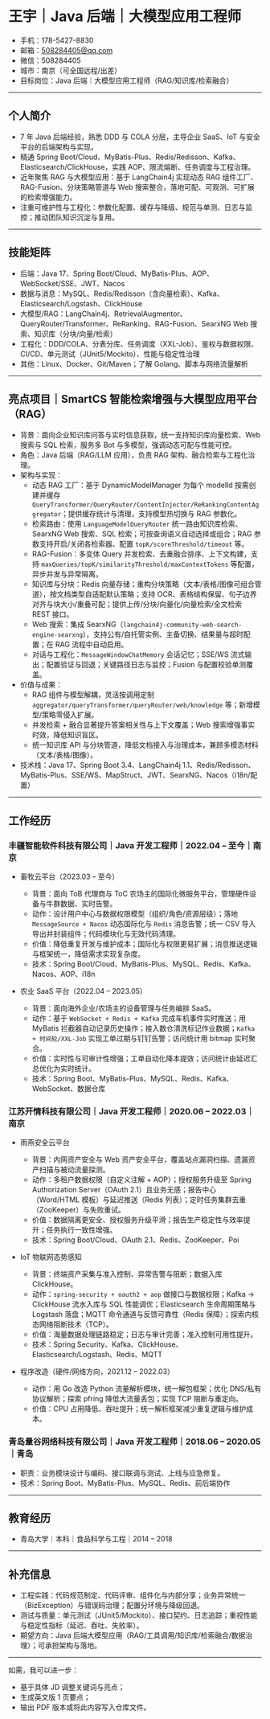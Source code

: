 # 王宇｜Java 后端｜大模型应用工程师

- 手机：178-5427-8830
- 邮箱：508284405@qq.com
- 微信：508284405
- 城市：南京（可全国远程/出差）
- 目标岗位：Java 后端｜大模型应用工程师（RAG/知识库/检索融合）

---

## 个人简介

- 7 年 Java 后端经验，熟悉 DDD 与 COLA 分层，主导企业 SaaS、IoT 与安全平台的后端架构与实现。
- 精通 Spring Boot/Cloud、MyBatis-Plus、Redis/Redisson、Kafka、Elasticsearch/ClickHouse，实践 AOP、限流熔断、任务调度与工程治理。
- 近年聚焦 RAG 与大模型应用：基于 LangChain4j 实现动态 RAG 组件工厂、RAG-Fusion、分块策略管道与 Web 搜索整合，落地可配、可观测、可扩展的检索增强能力。
- 注重可维护性与工程化：参数化配置、缓存与降级、规范与单测、日志与监控；推动团队知识沉淀与复用。

---

## 技能矩阵

- 后端：Java 17、Spring Boot/Cloud、MyBatis-Plus、AOP、WebSocket/SSE、JWT、Nacos
- 数据与消息：MySQL、Redis/Redisson（含向量检索）、Kafka、Elasticsearch/Logstash、ClickHouse
- 大模型/RAG：LangChain4j、RetrievalAugmentor、QueryRouter/Transformer、ReRanking、RAG-Fusion、SearxNG Web 搜索、知识库（分块/向量/检索）
- 工程化：DDD/COLA、分表分库、任务调度（XXL-Job）、鉴权与数据权限、CI/CD、单元测试（JUnit5/Mockito）、性能与稳定性治理
- 其他：Linux、Docker、Git/Maven；了解 Golang、脚本与网络流量解析

---

## 亮点项目｜SmartCS 智能检索增强与大模型应用平台（RAG）

- 背景：面向企业知识库问答与实时信息获取，统一支持知识库向量检索、Web 搜索与 SQL 检索，服务多 Bot 与多模型，强调动态可配与性能可控。
- 角色：Java 后端（RAG/LLM 应用），负责 RAG 架构、融合检索与工程化治理。
- 架构与实现：
  - 动态 RAG 工厂：基于 DynamicModelManager 为每个 modelId 按需创建并缓存 `QueryTransformer/QueryRouter/ContentInjector/ReRankingContentAggregator`；提供缓存统计与清理，支持模型热切换与 RAG 参数化。
  - 检索路由：使用 `LanguageModelQueryRouter` 统一路由知识库检索、SearxNG Web 搜索、SQL 检索；可按查询语义自动选择或组合；RAG 参数支持开启/关闭各检索器、配置 `topK/scoreThreshold/timeout` 等。
  - RAG-Fusion：多变体 Query 并发检索、去重融合排序、上下文构建，支持 `maxQueries/topK/similarityThreshold/maxContextTokens` 等配置，异步并发与异常隔离。
  - 知识库与分块：Redis 向量存储；重构分块策略（文本/表格/图像可组合管道），按文档类型自适配默认策略；支持 OCR、表格结构保留、句子边界对齐与块大小/重叠可配；提供上传/分块/向量化/向量检索/全文检索 REST 接口。
  - Web 搜索：集成 SearxNG（`langchain4j-community-web-search-engine-searxng`），支持公有/自托管实例、主备切换、结果量与超时配置；在 RAG 流程中自动启用。
  - 对话与工程化：`MessageWindowChatMemory` 会话记忆；SSE/WS 流式输出；配置验证与回退；关键路径日志与监控；Fusion 与配置校验单测覆盖。
- 价值与成果：
  - RAG 组件与模型解耦，灵活按调用定制 `aggregator/queryTransformer/queryRouter/web/knowledge` 等；新增模型/策略零侵入扩展。
  - 并发检索 + 融合显著提升答案相关性与上下文覆盖；Web 搜索增强事实时效，降低知识盲区。
  - 统一知识库 API 与分块管道，降低文档接入与治理成本，兼顾多模态材料（文本/表格/图像）。
- 技术栈：Java 17、Spring Boot 3.4、LangChain4j 1.1、Redis/Redisson、MyBatis-Plus、SSE/WS、MapStruct、JWT、SearxNG、Nacos（i18n/配置）

---

## 工作经历

### 丰疆智能软件科技有限公司｜Java 开发工程师｜2022.04 – 至今｜南京

- 畜牧云平台（2023.03 – 至今）
  - 背景：面向 ToB 代理商与 ToC 农场主的国际化微服务平台，管理硬件设备与牛群数据、实时告警。
  - 动作：设计用户中心与数据权限模型（组织/角色/资源层级）；落地 `MessageSource + Nacos` 动态国际化与 `Redis` 消息告警；统一 CSV 导入导出并封装组件；代码模块化与无效代码清理。
  - 价值：降低重复开发与维护成本；国际化与权限更易扩展；消息推送逻辑与框架统一，降低需求实现复杂度。
  - 技术：Spring Boot/Cloud、MyBatis-Plus、MySQL、Redis、Kafka、Nacos、AOP、i18n

- 农业 SaaS 平台（2022.04 – 2023.05）
  - 背景：面向海外企业/农场主的设备管理与任务编排 SaaS。
  - 动作：基于 `WebSocket + Redis + Kafka` 完成车机事件实时推送；用 MyBatis 拦截器自动记录历史操作；接入数仓清洗标记作业数据；`Kafka + 时间轮/XXL-Job` 实现工单过期与钉钉告警；访问统计用 bitmap 实时聚合。
  - 价值：实时性与可审计性增强；工单自动化降本提效；访问统计由延迟汇总优化为实时统计。
  - 技术：Spring Boot、MyBatis-Plus、MySQL、Redis、Kafka、WebSocket、数据仓库

### 江苏开情科技有限公司｜Java 开发工程师｜2020.06 – 2022.03｜南京

- 雨燕安全云平台
  - 背景：内网资产安全与 Web 资产安全平台，覆盖站点漏洞扫描、遗漏资产扫描与被动流量探测。
  - 动作：多租户数据权限（自定义注解 + AOP）；授权服务升级至 Spring Authorization Server（OAuth 2.1）且业务无感；报告中心（Word/HTML 模板）与延迟推送（Redis 列表）；定时任务集群去重（ZooKeeper）与失败重试。
  - 价值：数据隔离更安全、授权服务升级平滑；报告生产稳定性与效率提升；任务执行一致性增强。
  - 技术：Spring Boot/Cloud、OAuth 2.1、Redis、ZooKeeper、Poi

- IoT 物联网态势感知
  - 背景：终端资产采集与准入控制、异常告警与阻断；数据入库 ClickHouse。
  - 动作：`spring-security + oauth2 + aop` 做接口与数据权限；Kafka → ClickHouse 流水入库与 SQL 性能调优；Elasticsearch 生命周期策略与 Logstash 落盘；MQTT 命令通道与反馈可靠性（Redis 保障）；探索内核态网络阻断技术（TCP）。
  - 价值：海量数据处理链路稳定；日志与审计完善；准入控制可用性提升。
  - 技术：Spring Security、Kafka、ClickHouse、Elasticsearch/Logstash、Redis、MQTT

- 程序改造（硬件/网络方向，2021.12 – 2022.03）
  - 动作：用 Go 改造 Python 流量解析模块，统一解包框架；优化 DNS/私有协议解析；探索 pfring 降低大流量丢包；实现 TCP 阻断与重定向。
  - 价值：CPU 占用降低、吞吐提升；统一解析框架减少重复逻辑与维护成本。

### 青岛量谷网络科技有限公司｜Java 开发工程师｜2018.06 – 2020.05｜青岛

- 职责：业务模块设计与编码、接口联调与测试、上线与应急修复。
- 技术：Spring Boot、MyBatis-Plus、MySQL、Redis、前后端协作

---

## 教育经历

- 青岛大学｜本科｜食品科学与工程｜2014 – 2018

---

## 补充信息

- 工程实践：代码规范制定、代码评审、组件化与内部分享；业务异常统一（BizException）与错误码治理；配置分环境与降级回退。
- 测试与质量：单元测试（JUnit5/Mockito）、接口契约、日志追踪；重视性能与稳定性指标（延迟、吞吐、失败率）。
- 期望方向：Java 后端大模型应用（RAG/工具调用/知识库/检索融合/数据治理）；可承担架构与落地。

---

如需，我可以进一步：
- 基于具体 JD 调整关键词与亮点；
- 生成英文版 1 页要点；
- 输出 PDF 版本或将此内容写入仓库文件。


